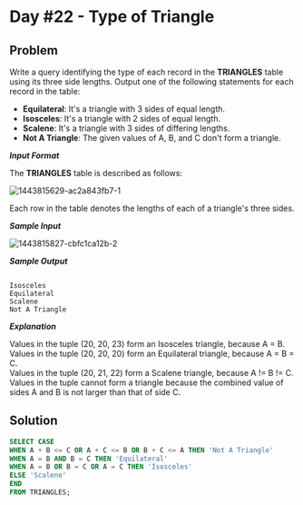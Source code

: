 # Day #22 - Type of Triangle 
## Problem

Write a query identifying the type of each record in the **TRIANGLES** table using its three side lengths. Output one of the following statements for each record in the table:

+ **Equilateral**: It's a triangle with 3 sides of equal length.
+ **Isosceles**: It's a triangle with 2 sides of equal length.
+ **Scalene**: It's a triangle with 3 sides of differing lengths.
+ **Not A Triangle**: The given values of A, B, and C don't form a triangle.

***Input Format***

The **TRIANGLES** table is described as follows:

![1443815629-ac2a843fb7-1](https://github.com/abheeshtsingh2803/HackerRank_SQL/assets/131380599/2450c721-04e1-4096-bf1b-cb46950106de)


Each row in the table denotes the lengths of each of a triangle's three sides.

***Sample Input***

![1443815827-cbfc1ca12b-2](https://github.com/abheeshtsingh2803/HackerRank_SQL/assets/131380599/b0b8af1a-7f6e-401d-9d11-0d6f66f23b94)


***Sample Output***
```

Isosceles
Equilateral
Scalene
Not A Triangle

```

***Explanation***

Values in the tuple (20, 20, 23) form an Isosceles triangle, because A = B.<br>
Values in the tuple (20, 20, 20) form an Equilateral triangle, because A = B = C. <br>
Values in the tuple (20, 21, 22) form a Scalene triangle, because A != B != C.<br>
Values in the tuple  cannot form a triangle because the combined value of sides A and B is not larger than that of side C.<br>

## Solution
```sql
SELECT CASE
WHEN A + B <= C OR A + C <= B OR B + C <= A THEN 'Not A Triangle'
WHEN A = B AND B = C THEN 'Equilateral'
WHEN A = B OR B = C OR A = C THEN 'Isosceles'
ELSE 'Scalene'
END
FROM TRIANGLES;
```
